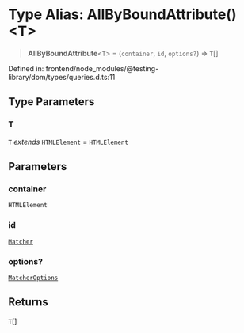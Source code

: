 # Type Alias: AllByBoundAttribute()\<T\>

> **AllByBoundAttribute**\<`T`\> = (`container`, `id`, `options?`) => `T`[]

Defined in: frontend/node\_modules/@testing-library/dom/types/queries.d.ts:11

## Type Parameters

### T

`T` *extends* `HTMLElement` = `HTMLElement`

## Parameters

### container

`HTMLElement`

### id

[`Matcher`](Matcher.md)

### options?

[`MatcherOptions`](../interfaces/MatcherOptions.md)

## Returns

`T`[]
